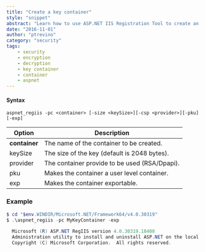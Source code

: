 ```yaml
---
title: "Create a key container"
style: "snippet"
abstract: "Learn how to use ASP.NET IIS Registration Tool to create an RSA public/private key pair in the specified container."
date: "2016-11-01"
author: "ptrevino"
category: "security"
tags:
    - security
    - encryption
    - decryption
    - key container
    - container
    - aspnet
---
```


<!-- start:abstract -->

#### Syntax

```
aspnet_regiis -pc <container> [-size <keySize>][-csp <provider>][-pku][-exp]
```

| Option        | Description                                   |
| ------------- | --------------------------------------------- |
| **container** | The name of the container to be created.      |
| keySize       | The size of the key (default is 2048 bytes).  |
| provider      | The container provide to be used (RSA/Dpapi). |
| pku           | Makes the container a user level container.   |
| exp           | Makes the container exportable.               |  

<!-- end:abstract -->

### Example

```powershell
$ cd "$env.WINDIR/Microsoft.NET/Framework64/v4.0.30319"
$ .\aspnet_regiis -pc MyKeyContainer -exp
  
  Microsoft (R) ASP.NET RegIIS version 4.0.30319.18408
  Administration utility to install and uninstall ASP.NET on the local machine.
  Copyright (C) Microsoft Corporation.  All rights reserved.


```
